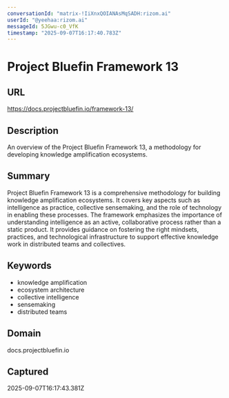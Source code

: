 ```yaml
---
conversationId: "matrix-!IiXnxQOIANAsMqSADH:rizom.ai"
userId: "@yeehaa:rizom.ai"
messageId: 5JGwu-c0_VfK
timestamp: "2025-09-07T16:17:40.783Z"
---
```


# Project Bluefin Framework 13

## URL

https://docs.projectbluefin.io/framework-13/

## Description

An overview of the Project Bluefin Framework 13, a methodology for developing knowledge amplification ecosystems.

## Summary

Project Bluefin Framework 13 is a comprehensive methodology for building knowledge amplification ecosystems. It covers key aspects such as intelligence as practice, collective sensemaking, and the role of technology in enabling these processes. The framework emphasizes the importance of understanding intelligence as an active, collaborative process rather than a static product. It provides guidance on fostering the right mindsets, practices, and technological infrastructure to support effective knowledge work in distributed teams and collectives.

## Keywords

- knowledge amplification
- ecosystem architecture
- collective intelligence
- sensemaking
- distributed teams

## Domain

docs.projectbluefin.io

## Captured

2025-09-07T16:17:43.381Z
